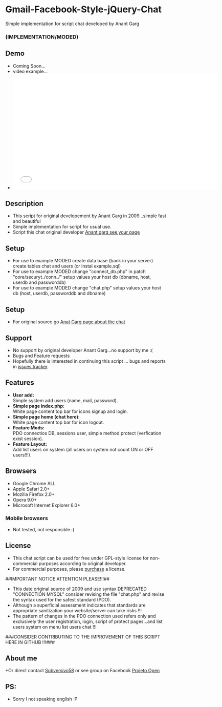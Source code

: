 Gmail-Facebook-Style-jQuery-Chat
================================

Simple implementation for script chat developed by Anant Garg

### (IMPLEMENTATION/MODED)

## Demo
* Coming Soon...
* video example...
* <iframe width="640" height="360" src="//www.youtube.com/embed/Pwgg-3xd9YM" frameborder="0" allowfullscreen></iframe>

## Description
* This script for original developement by Anant Garg in 2009...simple fast and beautiful
* Simple implementation for script for usual use.
* Script this chat original developer [Anant garg see your page](http://anantgarg.com/2009/05/13/gmail-facebook-style-jquery-chat/)

## Setup
* For use to example MODED create data base (bank in your server) create tables chat and users (or instal example.sql)
* For use to example MODED change "connect_db.php" in patch "core/securyt_/conn_/" setup values your host db (dbname, host, userdb and passworddb)
* For use to example MODED change "chat.php" setup values your host db (host, userdb, passworddb and dbname)
## Setup
* For original source go [Anat Garg page about the chat](http://anantgarg.com/2009/05/13/gmail-facebook-style-jquery-chat/)

## Support

* No support by original developer Anant Garg...no support by me :(
* Bugs and Feature requests  
* Hopefully there is interested in continuing this script ... bugs and reports in [issues tracker](https://github.com/subversivo58/Gmail-Facebook-Style-jQuery-Chat/issues).

## Features
* **User add:**  
  Simple system add users (name, mail, password).
* **Simple page index.php:**  
  White page content top bar for icons signup and login.
* **Simple page home (chat here):**  
  White page content top bar for icon logout.
* **Feature Mods:**  
  PDO connectios DB, sessions user, simple method protect (verfication exist session).
* **Feature Layout:**  
  Add list users on system (all users on system not count ON or OFF users!!!).

  
## Browsers

* Google Chrome ALL
* Apple Safari 2.0+
* Mozilla Firefox 2.0+
* Opera 9.0+
* Microsoft Internet Explorer 6.0+

### Mobile browsers
* Not tested, not responsible :(

## License
* This chat script can be used for free under GPL-style license for non-commercial purposes according to original developer.
* For commercial purposes, please [purchase](http://www.cometchat.com/?r=ag) a license.

##IMPORTANT NOTICE ATTENTION PLEASE!!!##
* This date original source of 2009 and use syntax DEPRECATED "CONNECTION MYSQL" consider revising the file "chat.php" and revise the syntax used for the safest standard (PDO).
* Although a superficial assessment indicates that standards are appropriate sanitization your website/server can take risks !!!
* The pattern of changes in the PDO connection used refers only and exclusively the user registration, login, script of protect pages...and list users system on menu list users chat !!!

###CONSIDER CONTRIBUTING TO THE IMPROVEMENT OF THIS SCRIPT HERE IN GITHUB !!!###


## About me
 *Or direct contact [Subversivo58](https://www.facebook.com/subversivo58) or see group on Facebook [Projeto Open](https://www.facebook.com/groups/projeto.open/)

 
## PS:
* Sorry I not speaking english :P
